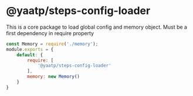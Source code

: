 # @yaatp/steps-config-loader
This is a core package to load global config and memory object. Must be a first dependency in require property

```javascript
const Memory = require('./memory');
module.exports = {
    default: {
        require: [
            '@yaatp/steps-config-loader'
        ],
        memory: new Memory()
    }
}
```
